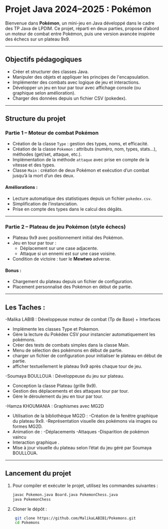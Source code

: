 #  Projet Java 2024–2025 : Pokémon 

Bienvenue dans **Pokémon**, un mini-jeu en Java développé dans le cadre des TP Java de LPDIM. Ce projet, réparti en deux parties, propose d’abord un moteur de combat entre Pokémon, puis une version avancée inspirée des échecs sur un plateau 9x9.

---

##  Objectifs pédagogiques

- Créer et structurer des classes Java.
- Manipuler des objets et appliquer les principes de l'encapsulation.
- Implémenter des combats avec logique de jeu et interactions.
- Développer un jeu en tour par tour avec affichage console (ou graphique selon amélioration).
- Charger des données depuis un fichier CSV (pokedex).

---

##  Structure du projet

### Partie 1 – Moteur de combat Pokémon
- Création de la classe `Type` : gestion des types, noms, et efficacité.
- Création de la classe `Pokemon` : attributs (numéro, nom, types, stats...), méthodes (get/set, attaque, etc.).
- Implémentation de la méthode `attaque` avec prise en compte de la vitesse et des types.
- Classe `Main` : création de deux Pokémon et exécution d’un combat jusqu’à la mort d’un des deux.

####  Améliorations :
- Lecture automatique des statistiques depuis un fichier `pokedex.csv`.
- Simplification de l’instanciation.
- Prise en compte des types dans le calcul des dégâts.

---

### Partie 2 – Plateau de jeu Pokémon (style échecs)
- Plateau 9x9 avec positionnement initial des Pokémon.
- Jeu en tour par tour :
  - Déplacement sur une case adjacente.
  - Attaque si un ennemi est sur une case voisine.
- Condition de victoire : tuer le **Mewtwo** adverse.

####  Bonus :
- Chargement du plateau depuis un fichier de configuration.
- Placement personnalisé des Pokémon en début de partie.

---

##  Les Taches : 
-Malika LABIB : Développeuse moteur de combat (Tp de Base) + Interfaces
  - Implémente les classes Type et Pokemon.
  - Gère la lecture du Pokédex CSV pour instancier automatiquement les pokémons.
  - Créer des tests de combats simples dans la classe Main.
  - Menu de sélection des pokémons en début de partie.
  - charger un fichier de configuration pour initialiser le plateau en début de partie.
  - afficher textuellement le plateau 9x9 après chaque tour de jeu.
    
-Soumaya BOULLOUA : Développeuse du jeu sur plateau.
  - Conception la classe Plateau (grille 9x9).
  - Gestion des déplacements et des attaques tour par tour.
  - Gère le déroulement du jeu en tour par tour.

-Hamza KHOUMANIA : Graphismes avec MG2D
  - Utilisation de la bibliothèque MG2D :
      -Création de la fenêtre graphique du plateau 9x9.
      -Représentation visuelle des pokémons via images ou formes MG2D.
  - Animation de :
      -Déplacements
      -Attaques
      -Disparition de pokémon vaincu
  - Interaction graphique .
  - Mise à jour visuelle du plateau selon l’état du jeu géré par Soumaya BOULLOUA.
  
---

##  Lancement du projet

1. Pour compiler et exécuter le projet, utilisez les commandes suivantes :
   ```bash
   javac Pokemon.java Board.java PokemonChess.java
   java PokemonChess

2. Cloner le dépôt :
   ```bash
    git clone https://github.com/MalikaLABIB1/Pokemons.git
    cd Pokemons


